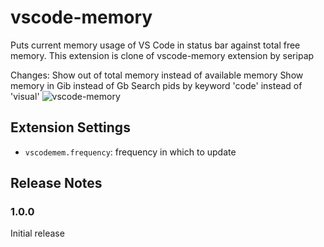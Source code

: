 # vscode-memory

Puts current memory usage of VS Code in status bar against total free memory.
This extension is clone of vscode-memory extension by seripap

Changes: 
    Show out of total memory instead of available memory
    Show memory in Gib instead of Gb
    Search pids by keyword 'code' instead of 'visual'
![vscode-memory](https://raw.githubusercontent.com/seripap/vscode-memory/master/images/demo.png)

## Extension Settings

* `vscodemem.frequency`: frequency in which to update

## Release Notes

### 1.0.0

Initial release
